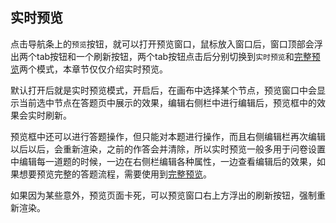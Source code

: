 ## 实时预览

点击导航条上的`预览`按钮，就可以打开预览窗口，鼠标放入窗口后，窗口顶部会浮出两个tab按钮和一个刷新按钮，两个tab按钮点击后分别切换到`实时预览`和[完整预览](./full.md)两个模式，本章节仅仅介绍实时预览。

默认打开后就是实时预览模式，开启后，在画布中选择某个节点，预览窗口中会显示当前选中节点在答题页中展示的效果，编辑右侧栏中进行编辑后，预览框中的效果会实时刷新。

预览框中还可以进行答题操作，但只能对本题进行操作，而且右侧编辑栏再次编辑以后以后，会重新渲染，之前的作答会并清除，所以实时预览一般多用于问卷设置中编辑每一道题的时候，一边在右侧栏编辑各种属性，一边查看编辑后的效果，如果想要预览完整的答题流程，需要使用到[完整预览](./full.md)。

如果因为某些意外，预览页面卡死，可以预览窗口右上方浮出的刷新按钮，强制重新渲染。